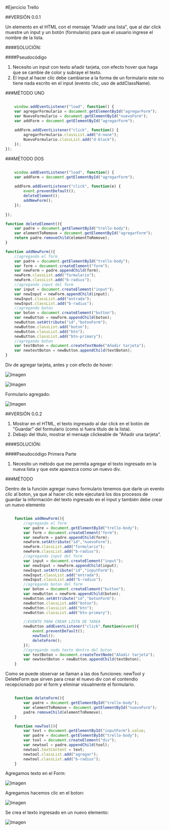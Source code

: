 #Ejercicio Trello

##VERSIÓN 0.0.1

Un elemento en el HTML con el mensaje "Añadir una lista", que al dar click muestre un input y un botón (formulario) para que el usuario ingrese el nombre de la lista.

####SOLUCIÓN:

####Pseudocódigo

1. Necesito un input con texto añadir tarjeta, con efecto hover que haga que se cambie de color y subraye el texto. 
2. El input al hacer clic debe cambiarse a la forma de un formulario este no tiene nada escrito en el input (evento clic, uso de addClassName).

###MÉTODO UNO

```javascript

  	window.addEventListener("load", function() {
    var agregarFormulario = document.getElementById("agregarForm");
    var NuevoFormulario = document.getElementById("nuevoForm");
    var addForm = document.getElementById("agregarForm");
    
    addForm.addEventListener("click", function() {
        agregarFormulario.classList.add("d-none");
        NuevoFormulario.classList.add("d-block");
	});
});
```

###MÉTODO DOS

```javascript

  	window.addEventListener("load", function() {
    var addForm = document.getElementById("agregarForm");
    
	addForm.addEventListener("click", function(e) {
		event.preventDefault();
		deleteElement();
		addNewForm();
	});
    
});

function deleteElement(){
	var padre = document.getElementById("trello-body");
	var elementToRemove = document.getElementById("agregarForm");
	return padre.removeChild(elementToRemove);
}

function addNewForm(){
	//agregando el form
	var padre = document.getElementById("trello-body");
	var form = document.createElement("form");
	var newForm = padre.appendChild(form);
	newForm.classList.add("formulario");
	newForm.classList.add("b-radius");
	//agregando input del form
	var input = document.createElement("input");
	var newInput = newForm.appendChild(input);
	newInput.classList.add("entrada");
	newInput.classList.add("b-radius");
	//agregando boton 
	var boton = document.createElement("button");
	var newButton = newForm.appendChild(boton);
	newButton.setAttribute("id","botonForm");
	newButton.classList.add("boton");
	newButton.classList.add("btn");
	newButton.classList.add("btn-primary");
	//agregando boton 
	var textBoton = document.createTextNode("Añadir tarjeta");
	var newtextBoton = newButton.appendChild(textBoton);
}
```

Div de agregar tarjeta, antes y con efecto de hover:

![Imagen](http://2.1m.yt/rFGINGk.png "Imagen")

![Imagen](http://2.1m.yt/xOFtmxW.png "Imagen")

Formulario agregado:

![Imagen](http://3.1m.yt/RVrZW6H.png "Imagen")


##VERSIÓN 0.0.2

1. Mostrar en el HTML, el texto ingresado al dar click en el botón de "Guardar" del formulario (como si fuera título de la lista).
2. Debajo del título, mostrar el mensaje clickeable de "Añadir una tarjeta".

####SOLUCIÓN:

####Pseudocódigo Primera Parte

1. Necesito un método que me permita agregar el texto ingresado en la nueva lista y que este aparezca como un nuevo div.

###MÉTODO 

Dentro de la función agregar nuevo formulario tenemos que darle un evento clic al boton, ya que al hacer clic este ejecutará los dos procesos de guardar la información del texto ingresado en el input y también debe crear un nuevo elemento

```javascript

  	function addNewForm(){
		//agregando el form
		var padre = document.getElementById("trello-body");
		var form = document.createElement("form");
		var newForm = padre.appendChild(form);
		newForm.setAttribute("id","nuevoForm");
		newForm.classList.add("formulario");
		newForm.classList.add("b-radius");
		//agregando input del form
		var input = document.createElement("input");
		var newInput = newForm.appendChild(input);
		newInput.setAttribute("id","inputForm");
		newInput.classList.add("entrada");
		newInput.classList.add("b-radius");
		//agregando boton del form
		var boton = document.createElement("button");
		var newButton = newForm.appendChild(boton);
		newButton.setAttribute("id","botonForm");
		newButton.classList.add("boton");
		newButton.classList.add("btn");
		newButton.classList.add("btn-primary");

		//EVENTO PARA CREAR LISTA DE TAREA
		newButton.addEventListener("click",function(event){
			event.preventDefault();
			newTool();
			deleteForm();
		});
		//agregando nodo texto dentro del boton 
		var textBoton = document.createTextNode("Añadir tarjeta");
		var newtextBoton = newButton.appendChild(textBoton);
	}
```

Como se puede observar se llaman a las dos funciones: newTool y DeleteForm que sirven para crear el nuevo div con el contendio recepcionado por el form y eliminar visualmente el formulario.

```javascript

  	function deleteForm(){
		var padre = document.getElementById("trello-body");
		var elementToRemove = document.getElementById("nuevoForm");
		padre.removeChild(elementToRemove);
	}

	function newTool(){
		var text = document.getElementById("inputForm").value;
		var padre = document.getElementById("trello-body");
		var tool = document.createElement("div");
		var newtool = padre.appendChild(tool);
		newtool.textContent = text;
		newtool.classList.add("agregar");
		newtool.classList.add("b-radius");
	}
```

Agregamos texto en el Form:

![Imagen](http://1.1m.yt/rLjK0V.png "Imagen")

Agregamos hacemos clic en el boton:

![Imagen](http://3.1m.yt/EJBAKBj.png "Imagen")

Se crea el texto ingresado en un nuevo elemento:

![Imagen](http://1.1m.yt/Tg6bEq9.png "Imagen")




